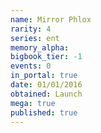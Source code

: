 ```yaml
---
name: Mirror Phlox
rarity: 4
series: ent
memory_alpha:
bigbook_tier: -1
events: 0
in_portal: true
date: 01/01/2016
obtained: Launch
mega: true
published: true
---
```




